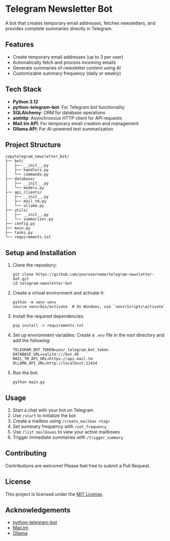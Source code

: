 # Telegram Newsletter Bot

A bot that creates temporary email addresses, fetches newsletters, and provides complete summaries directly in Telegram.

## Features

- Create temporary email addresses (up to 3 per user)
- Automatically fetch and process incoming emails
- Generate summaries of newsletter content using AI
- Customizable summary frequency (daily or weekly)

## Tech Stack

- **Python 3.12**
- **python-telegram-bot**: For Telegram bot functionality
- **SQLAlchemy**: ORM for database operations
- **aiohttp**: Asynchronous HTTP client for API requests
- **Mail.tm API**: For temporary email creation and management
- **Ollama API**: For AI-powered text summarization

## Project Structure

```
copytelegram_newsletter_bot/
├── bot/
│   ├── __init__.py
│   ├── handlers.py
│   └── commands.py
├── database/
│   ├── __init__.py
│   └── models.py
├── api_clients/
│   ├── __init__.py
│   ├── mail_tm.py
│   └── ollama.py
├── utils/
│   ├── __init__.py
│   └── summarizer.py
├── config.py
├── main.py
├── tasks.py
└── requirements.txt
```

## Setup and Installation

1. Clone the repository:
   ```
   git clone https://github.com/yourusername/telegram-newsletter-bot.git
   cd telegram-newsletter-bot
   ```

2. Create a virtual environment and activate it:
   ```
   python -m venv venv
   source venv/bin/activate  # On Windows, use `venv\Scripts\activate`
   ```

3. Install the required dependencies:
   ```
   pip install -r requirements.txt
   ```

4. Set up environment variables:
   Create a `.env` file in the root directory and add the following:
   ```
   TELEGRAM_BOT_TOKEN=your_telegram_bot_token
   DATABASE_URL=sqlite:///bot.db
   MAIL_TM_API_URL=https://api.mail.tm
   OLLAMA_API_URL=http://localhost:11434
   ```

5. Run the bot:
   ```
   python main.py
   ```

## Usage

1. Start a chat with your bot on Telegram
2. Use `/start` to initialize the bot
3. Create a mailbox using `/create_mailbox <tag>`
4. Set summary frequency with `/set_frequency`
5. Use `/list_mailboxes` to view your active mailboxes
6. Trigger immediate summaries with `/trigger_summary`

## Contributing

Contributions are welcome! Please feel free to submit a Pull Request.

## License

This project is licensed under the [MIT License](LICENSE).

## Acknowledgements

- [python-telegram-bot](https://github.com/python-telegram-bot/python-telegram-bot)
- [Mail.tm](https://mail.tm/)
- [Ollama](https://ollama.ai/)
